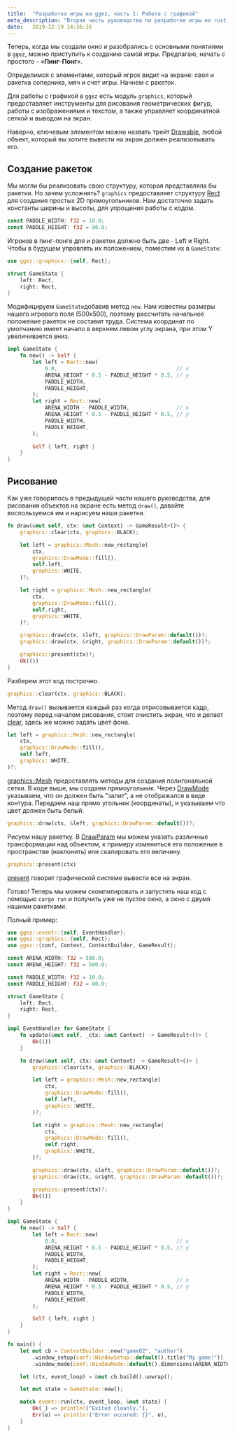```yaml
---
title:  "Разработка игры на ggez, часть 1: Работа с графикой"
meta_description: "Вторая часть руководства по разработке игры на rust с помощью движка ggez"
date:   2019-12-19 14:36:16
---
```


Теперь, когда мы создали окно и разобрались с основными понятиями в `ggez`, можно приступить к созданию самой игры. Предлагаю, начать с простого - «**Пинг**-**Понг**».

Определимся с элементами, который игрок видит на экране: своя и ракетка соперника, мяч и счет игры. Начнем с ракеток.

Для работы с графикой в `ggez` есть модуль `graphics`, который предоставляет инструменты для рисования геометрических фигур, работы с изображениями и текстом, а также управляет координатной сеткой и выводом на экран.

Наверно, ключевым элементом можно назвать трейт [Drawable](https://docs.rs/ggez/0.5.1/ggez/graphics/trait.Drawable.html), любой объект, который вы хотите вывести на экран должен реализовывать его.

## Создание ракеток
Мы могли бы реализовать свою структуру, которая представляла бы ракетки. Но зачем усложнять? `graphics` предоставляет структуру [Rect](https://docs.rs/ggez/0.5.1/ggez/graphics/struct.Rect.html) для создания простых 2D прямоугольников. Нам достаточно задать константы ширины и высоты, для упрощения работы с кодом.

```rust
const PADDLE_WIDTH: f32 = 10.0;
const PADDLE_HEIGHT: f32 = 80.0;
```

Игроков в пинг-понге для и ракеток должно быть две - Left и Right. Чтобы в будущем управлять их положением, поместим их в `GameState`:

```rust
use ggez::graphics::{self, Rect};

struct GameState {
    left: Rect,
    right: Rect,
}
```

Модифицируем `GameState`добавив метод `new`. Нам известны размеры нашего игрового поля (500x500), поэтому рассчитать начальное положение ракеток не составит труда. Система координат по умолчанию имеет начало в верхнем левом углу экрана, при этом Y увеличивается вниз.

```rust
impl GameState {
    fn new() -> Self {
        let left = Rect::new(
            0.0,                                      // x
            ARENA_HEIGHT * 0.5 - PADDLE_HEIGHT * 0.5, // y
            PADDLE_WIDTH,
            PADDLE_HEIGHT,
        );
        let right = Rect::new(
            ARENA_WIDTH - PADDLE_WIDTH,               // x
            ARENA_HEIGHT * 0.5 - PADDLE_HEIGHT * 0.5, // y
            PADDLE_WIDTH,
            PADDLE_HEIGHT,
        );

        Self { left, right }
    }
}
```

## Рисование
Как уже говорилось в предыдущей части нашего руководства, для рисования объектов на экране есть метод `draw()`, давайте воспользуемся им и нарисуем наши ракетки.

```rust
fn draw(&mut self, ctx: &mut Context) -> GameResult<()> {
    graphics::clear(ctx, graphics::BLACK);

    let left = graphics::Mesh::new_rectangle(
        ctx,
        graphics::DrawMode::fill(),
        self.left,
        graphics::WHITE,
    )?;

    let right = graphics::Mesh::new_rectangle(
        ctx,
        graphics::DrawMode::fill(),
        self.right,
        graphics::WHITE,
    )?;

    graphics::draw(ctx, &left, graphics::DrawParam::default())?;
    graphics::draw(ctx, &right, graphics::DrawParam::default())?;

    graphics::present(ctx)?;
    Ok(())
}
```

Разберем этот код построчно.

```rust
graphics::clear(ctx, graphics::BLACK);
```

Метод `draw()` вызывается каждый раз когда отрисовывается кадр, поэтому перед началом рисования, стоит очистить экран, что и делает [clear](https://docs.rs/ggez/0.5.1/ggez/graphics/fn.clear.html), здесь же можно задать цвет фона.

```rust
let left = graphics::Mesh::new_rectangle(
    ctx,
    graphics::DrawMode::fill(),
    self.left,
    graphics::WHITE,
)?;
```

[graphics::Mesh](https://docs.rs/ggez/0.5.1/ggez/graphics/struct.Mesh.html) предоставлять методы для создания полигональной сетки. В коде выше, мы создаем прямоугольник. Через [DrawMode](https://docs.rs/ggez/0.5.1/ggez/graphics/enum.DrawMode.html#method.fill) указываем, что он должен быть "залит", а не отображался в виде контура. Передаем наш прямо угольник (координаты), и указываем что цвет должен быть белый.

```rust
graphics::draw(ctx, &left, graphics::DrawParam::default())?;
```

Рисуем нашу ракетку. В [DrawParam](https://docs.rs/ggez/0.5.1/ggez/graphics/struct.DrawParam.html) мы можем указать различные трансформации над объектом,  к примеру измениться его положение в пространстве (наклонить) или скалировать его величину.

```rust
graphics::present(ctx)
```

[present](https://docs.rs/ggez/0.5.1/ggez/graphics/fn.present.html) говорит графической системе вывести все на экран.

Готово! Теперь мы можем скомпилировать и запустить наш код с помощью `cargo run` и получить уже не пустое окно, а окно с двумя нашими ракетками.

Полный пример:

```rust
use ggez::event::{self, EventHandler};
use ggez::graphics::{self, Rect};
use ggez::{conf, Context, ContextBuilder, GameResult};

const ARENA_WIDTH: f32 = 500.0;
const ARENA_HEIGHT: f32 = 500.0;

const PADDLE_WIDTH: f32 = 10.0;
const PADDLE_HEIGHT: f32 = 80.0;

struct GameState {
    left: Rect,
    right: Rect,
}

impl EventHandler for GameState {
    fn update(&mut self, _ctx: &mut Context) -> GameResult<()> {
        Ok(())
    }

    fn draw(&mut self, ctx: &mut Context) -> GameResult<()> {
        graphics::clear(ctx, graphics::BLACK);

        let left = graphics::Mesh::new_rectangle(
            ctx,
            graphics::DrawMode::fill(),
            self.left,
            graphics::WHITE,
        )?;

        let right = graphics::Mesh::new_rectangle(
            ctx,
            graphics::DrawMode::fill(),
            self.right,
            graphics::WHITE,
        )?;

        graphics::draw(ctx, &left, graphics::DrawParam::default())?;
        graphics::draw(ctx, &right, graphics::DrawParam::default())?;

        graphics::present(ctx)?;
        Ok(())
    }
}

impl GameState {
    fn new() -> Self {
        let left = Rect::new(
            0.0,                                      // x
            ARENA_HEIGHT * 0.5 - PADDLE_HEIGHT * 0.5, // y
            PADDLE_WIDTH,
            PADDLE_HEIGHT,
        );
        let right = Rect::new(
            ARENA_WIDTH - PADDLE_WIDTH,               // x
            ARENA_HEIGHT * 0.5 - PADDLE_HEIGHT * 0.5, // y
            PADDLE_WIDTH,
            PADDLE_HEIGHT,
        );

        Self { left, right }
    }
}

fn main() {
    let mut cb = ContextBuilder::new("game02", "author")
        .window_setup(conf::WindowSetup::default().title("My game!"))
        .window_mode(conf::WindowMode::default().dimensions(ARENA_WIDTH, ARENA_HEIGHT));

    let (ctx, event_loop) = &mut cb.build().unwrap();

    let mut state = GameState::new();

    match event::run(ctx, event_loop, &mut state) {
        Ok(_) => println!("Exited cleanly."),
        Err(e) => println!("Error occured: {}", e),
    }
}
```